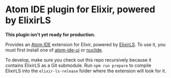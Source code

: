 # Atom IDE plugin for Elixir, powered by ElixirLS

**This plugin isn't yet ready for production.**

Provides an [Atom IDE](https://ide.atom.io/) extension for Elixir, powered by [ElixirLS](https://github.com/JakeBecker/elixir-ls). To use it, you must first install one of [atom-ide-ui](https://atom.io/packages/atom-ide-ui) or [nuclide](https://atom.io/packages/nuclide).

To develop, make sure you check out this repo recursively because it contains ElixirLS as a Git submodule. Run `npm run prepare` to compile ElixirLS into the `elixir-ls-release` folder where the extension will look for it.
